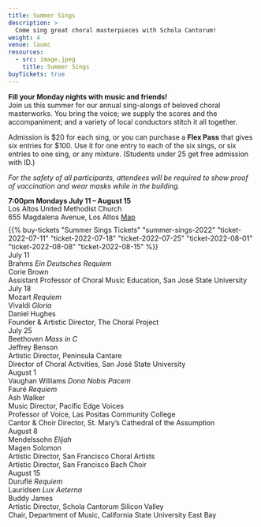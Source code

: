 ```yaml
---
title: Summer Sings
description: >
  Come sing great choral masterpieces with Schola Cantorum!
weight: 4
venue: laumc
resources:
  - src: image.jpeg
    title: Summer Sings
buyTickets: true
---
```


<p><b>Fill your Monday nights with music and friends!</b><br>
 Join us this summer for our annual sing-alongs of beloved choral masterworks.
 You bring the voice; we supply the scores and the accompaniment; and a variety of local conductors stitch it all
 together.</p>

 <p>Admission is $20 for each sing, or you can purchase a <b>Flex Pass</b> that
 gives six entries for $100. Use it for one entry to each of the six sings, or
 six entries to one sing, or any mixture. (Students under 25 get free admission
 with ID.)</p>

<p><i>For the safety of all participants, attendees will be required to show proof of vaccination and wear masks while in the building.</i></p>

 <div class="concerttable">
     <div style="line-height:1.2">
         <b>7:00pm Mondays July 11 – August 15</b><br>
         Los Altos United Methodist Church<br>
         655 Magdalena Avenue, Los Altos <a class="venuemap" target="_blank" href="https://www.google.com/maps/place/Los+Altos+United+Methodist+Church/@37.3604399,-122.1163995,14z/data=!4m13!1m7!3m6!1s0x808fb13b09db205b:0x3cb6a0075024dc76!2s655+Magdalena+Ave,+Los+Altos,+CA+94024!3b1!8m2!3d37.3604399!4d-122.09889!3m4!1s0x808fb13baf46a387:0xcfbef6958c3a62d!8m2!3d37.3604399!4d-122.09889">Map</a><br>
     </div>
     <div style="margin-top:8px">
         {{% buy-tickets "Summer Sings Tickets" "summer-sings-2022" "ticket-2022-07-11" "ticket-2022-07-18" "ticket-2022-07-25" "ticket-2022-08-01" "ticket-2022-08-08" "ticket-2022-08-15" %}}
     </div>
 </div>

<div id="summer-sing-table">
     <div class="summer-sing">
         <div class="date">July 11</div>
         <div class="piece">Brahms <i>Ein Deutsches Requiem</i></div>
         <div class="spacer">
         <div class="conductor">Corie Brown</div>
         <div class="conductor-credits">Assistant Professor of Choral Music Education, San Jos&eacute; State University</div>
     </div>
     <div class="summer-sing">
         <div class="date">July 18</div>
         <div class="piece">Mozart <i>Requiem</i></b></div>
         <div class="piece">Vivaldi <i>Gloria</i></div>
         <div class="spacer">
         <div class="conductor">Daniel Hughes</div>
         <div class="conductor-credits">Founder & Artistic Director, The Choral Project</div>
     </div>
     <div class="summer-sing">
         <div class="date">July 25</div>
         <div class="piece">Beethoven <i>Mass in C</i></div>
         <div class="spacer">
         <div class="conductor">Jeffrey Benson</div>
         <div class="conductor-credits">Artistic Director, Peninsula Cantare<br>
         Director of Choral Activities, San Jos&eacute; State University</div>
     </div>
     <div class="summer-sing">
         <div class="date">August 1</div>
         <div class="piece">Vaughan Williams <i>Dona Nobis Pacem</i></b></div>
         <div class="piece">Faur&eacute; <i>Requiem</i></div>
         <div class="spacer">
         <div class="conductor">Ash Walker</div>
         <div class="conductor-credits">Music Director, Pacific Edge Voices<br>
         Professor of Voice, Las Positas Community College<br>
         Cantor &amp; Choir Director, St. Mary&rsquo;s Cathedral of the Assumption</div>
     </div>
     <div class="summer-sing">
         <div class="date">August 8</div>
         <div class="piece">Mendelssohn <i>Elijah</i></div>
         <div class="spacer">
         <div class="conductor">Magen Solomon</div>
         <div class="conductor-credits">Artistic Director, San Francisco Choral Artists<br>
         Artistic Director, San Francisco Bach Choir</div>
     </div>
     <div class="summer-sing">
         <div class="date">August 15</div>
         <div class="piece">Durufl&eacute; <i>Requiem</i></b></div>
         <div class="piece">Lauridsen <i>Lux Aeterna</i></div>
         <div class="spacer">
         <div class="conductor">Buddy James</div>
         <div class="conductor-credits">Artistic Director, Schola Cantorum Silicon Valley<br>
         Chair, Department of Music, California State University East Bay</div>
     </div>
 </div>

